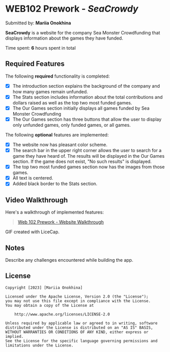 # WEB102 Prework - *SeaCrowdy*

Submitted by: **Mariia Onokhina**

**SeaCrowdy** is a website for the company Sea Monster Crowdfunding that displays information about the games they have funded.

Time spent: **6** hours spent in total

## Required Features

The following **required** functionality is completed:

* [X] The introduction section explains the background of the company and how many games remain unfunded.
* [X] The Stats section includes information about the total contributions and dollars raised as well as the top two most funded games.
* [X] The Our Games section initially displays all games funded by Sea Monster Crowdfunding
* [X] The Our Games section has three buttons that allow the user to display only unfunded games, only funded games, or all games.

The following **optional** features are implemented:

* [X] The website now has pleasant color scheme.
* [X] The search bar in the upper right corner allows the user to search for a game they have heard of. The results will be displayed in the Our Games section. If the game does not exist, "No such results" is displayed.
* [X] The top two most funded games section now has the images from those games.
* [X] All text is centered.
* [X] Added black border to the Stats section.

## Video Walkthrough

Here's a walkthrough of implemented features:

<blockquote class="imgur-embed-pub" lang="en" data-id="a/GvBDuDc" data-context="false" ><a href="//imgur.com/a/GvBDuDc">Web 102 Prework - Website Walkthrough</a></blockquote><script async src="//s.imgur.com/min/embed.js" charset="utf-8"></script>

<!-- Replace this with whatever GIF tool you used! -->
GIF created with LiceCap.
<!-- Recommended tools:
[Kap](https://getkap.co/) for macOS
[ScreenToGif](https://www.screentogif.com/) for Windows
[peek](https://github.com/phw/peek) for Linux. -->

## Notes

Describe any challenges encountered while building the app.

## License

    Copyright [2023] [Mariia Onokhina]

    Licensed under the Apache License, Version 2.0 (the "License");
    you may not use this file except in compliance with the License.
    You may obtain a copy of the License at

        http://www.apache.org/licenses/LICENSE-2.0

    Unless required by applicable law or agreed to in writing, software
    distributed under the License is distributed on an "AS IS" BASIS,
    WITHOUT WARRANTIES OR CONDITIONS OF ANY KIND, either express or implied.
    See the License for the specific language governing permissions and
    limitations under the License.
